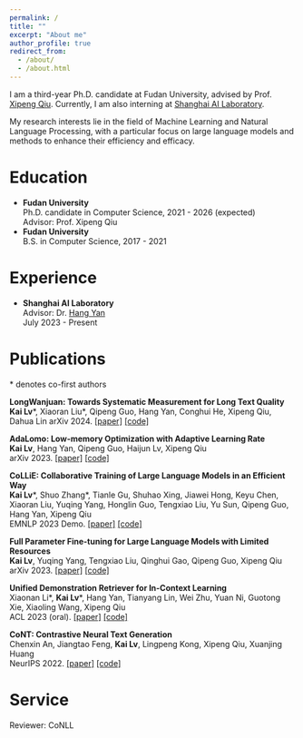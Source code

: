 ```yaml
---
permalink: /
title: ""
excerpt: "About me"
author_profile: true
redirect_from: 
  - /about/
  - /about.html
---
```


<!-- ## About Me -->
I am a third-year Ph.D. candidate at Fudan University, advised by Prof. [Xipeng Qiu](https://xpqiu.github.io/). 
Currently, I am also interning at [Shanghai AI Laboratory](https://www.shlab.org.cn/).

My research interests lie in the field of Machine Learning and Natural Language Processing, with a particular focus on large language models and methods to enhance their efficiency and efficacy. 

# Education
- **Fudan University**  
  Ph.D. candidate in Computer Science, 2021 - 2026 (expected)  
  Advisor: Prof. Xipeng Qiu  
- **Fudan University**  
  B.S. in Computer Science, 2017 - 2021  

# Experience
- **Shanghai AI Laboratory**  
  Advisor: Dr. [Hang Yan](https://scholar.google.com/citations?user=yigHzW8AAAAJ&hl=zh-CN&oi=ao)  
  July 2023 - Present

# Publications
\* denotes co-first authors
<!-- $^\dagger$ denotes corresponding author/main advisor -->

**LongWanjuan: Towards Systematic Measurement for Long Text Quality**
**Kai Lv**\*, Xiaoran Liu\*, Qipeng Guo, Hang Yan, Conghui He, Xipeng Qiu, Dahua Lin
arXiv 2024. [[paper]](https://arxiv.org/abs/2402.13583) [[code]](https://github.com/OpenLMLab/LongWanjuan)

**AdaLomo: Low-memory Optimization with Adaptive Learning Rate**  
**Kai Lv**, Hang Yan, Qipeng Guo, Haijun Lv, Xipeng Qiu  
arXiv 2023. [[paper]](https://arxiv.org/abs/2310.10195) [[code]](https://github.com/OpenLMLab/LOMO)

**CoLLiE: Collaborative Training of Large Language Models in an Efficient Way**  
**Kai Lv**\*, Shuo Zhang\*, Tianle Gu, Shuhao Xing, Jiawei Hong, Keyu Chen, Xiaoran Liu, Yuqing Yang, Honglin Guo, Tengxiao Liu, Yu Sun, Qipeng Guo, Hang Yan, Xipeng Qiu  
EMNLP 2023 Demo. [[paper]](https://arxiv.org/abs/2312.00407) [[code]](https://github.com/OpenLMLab/collie)

**Full Parameter Fine-tuning for Large Language Models with Limited Resources**  
**Kai Lv**, Yuqing Yang, Tengxiao Liu, Qinghui Gao, Qipeng Guo, Xipeng Qiu  
arXiv 2023. [[paper]](https://arxiv.org/abs/2306.09782) [[code]](https://github.com/OpenLMLab/LOMO)

**Unified Demonstration Retriever for In-Context Learning**  
Xiaonan Li\*, **Kai Lv**\*, Hang Yan, Tianyang Lin, Wei Zhu, Yuan Ni, Guotong Xie, Xiaoling Wang, Xipeng Qiu  
ACL 2023 (oral). [[paper]](https://aclanthology.org/2023.acl-long.256/) [[code]](https://github.com/KaiLv69/UDR)

**CoNT: Contrastive Neural Text Generation**  
Chenxin An, Jiangtao Feng, **Kai Lv**, Lingpeng Kong, Xipeng Qiu, Xuanjing Huang  
NeurIPS 2022. [[paper]](https://proceedings.neurips.cc/paper_files/paper/2022/hash/0f5fcf4bff73a3537e0813a38f0d3f76-Abstract-Conference.html) [[code]](https://github.com/Shark-NLP/CoNT)

# Service
Reviewer: CoNLL
